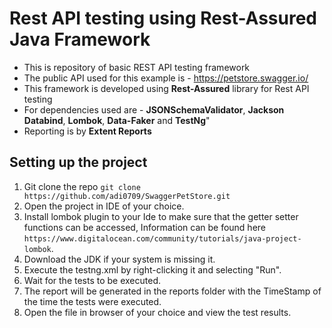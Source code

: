 # Rest API testing using Rest-Assured Java Framework

- This is repository of basic REST API testing framework
- The public API used for this example is - https://petstore.swagger.io/
- This framework is developed using **Rest-Assured** library for Rest API testing
- For dependencies used are - **JSONSchemaValidator**, **Jackson Databind**, **Lombok**, **Data-Faker** and **TestNg**"
- Reporting is by **Extent Reports**

## Setting up the project
1. Git clone the repo `git clone https://github.com/adi0709/SwaggerPetStore.git`
2. Open the project in IDE of your choice.
3. Install lombok plugin to your Ide to make sure that the getter setter functions can be accessed, Information can be found here `https://www.digitalocean.com/community/tutorials/java-project-lombok`.
4. Download the JDK if your system is missing it.
5. Execute the testng.xml by right-clicking it and selecting "Run". 
6. Wait for the tests to be executed. 
7. The report will be generated in the reports folder with the TimeStamp of the time the tests were executed. 
8. Open the file in browser of your choice and view the test results.
